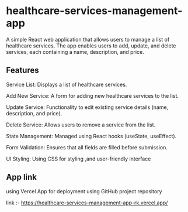 # healthcare-services-management-app

A simple React web application that allows users to manage a list of healthcare services. The app enables users to add, update, and delete services, each containing a name, description, and price.

## Features

Service List: Displays a list of healthcare services.

Add New Service: A form for adding new healthcare services to the list.

Update Service: Functionality to edit existing service details (name, description, and price).

Delete Service: Allows users to remove a service from the list.

State Management: Managed using React hooks (useState, useEffect).

Form Validation: Ensures that all fields are filled before submission.

UI Styling: Using CSS for styling ,and user-friendly interface

## App link

using Vercel App for deployment using GitHub project repository

link :- https://healthcare-services-management-app-rk.vercel.app/
